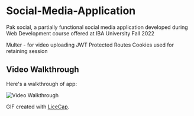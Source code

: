 # Social-Media-Application
Pak social, a partially functional social media application developed during Web Development course offered at IBA University Fall 2022

Multer - for video uploading
JWT Protected Routes
Cookies used for retaining session


## Video Walkthrough

Here's a walkthrough of app:

<img src='https://imgur.com/a/96yfICM.gif' title='Video Walkthrough' width='' alt='Video Walkthrough' />

GIF created with [LiceCap](http://www.cockos.com/licecap/).
   
